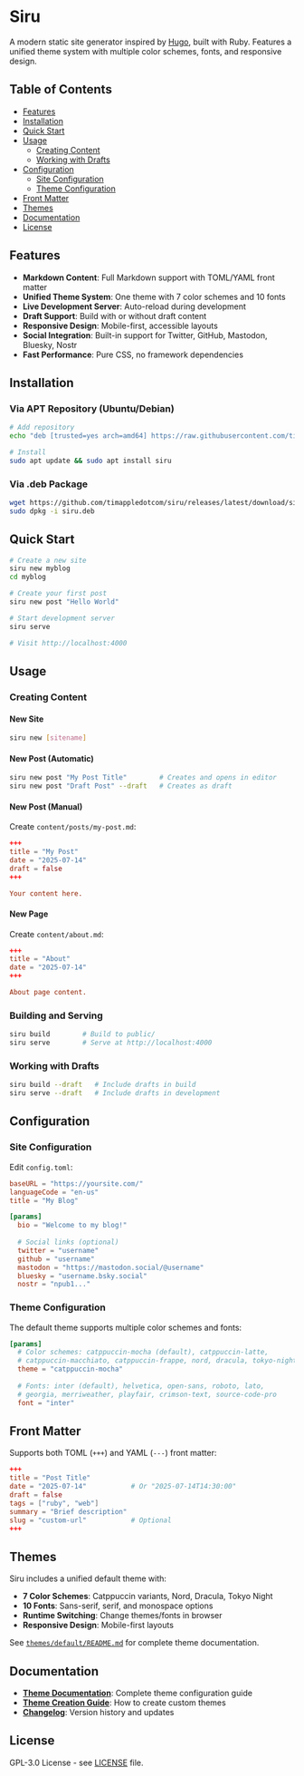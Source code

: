 # Siru

A modern static site generator inspired by [Hugo](https://gohugo.io/), built with Ruby. Features a unified theme system with multiple color schemes, fonts, and responsive design.

## Table of Contents

- [Features](#features)
- [Installation](#installation)
- [Quick Start](#quick-start)
- [Usage](#usage)
  - [Creating Content](#creating-content)
  - [Working with Drafts](#working-with-drafts)
- [Configuration](#configuration)
  - [Site Configuration](#site-configuration)
  - [Theme Configuration](#theme-configuration)
- [Front Matter](#front-matter)
- [Themes](#themes)
- [Documentation](#documentation)
- [License](#license)

## Features

- **Markdown Content**: Full Markdown support with TOML/YAML front matter
- **Unified Theme System**: One theme with 7 color schemes and 10 fonts
- **Live Development Server**: Auto-reload during development
- **Draft Support**: Build with or without draft content
- **Responsive Design**: Mobile-first, accessible layouts
- **Social Integration**: Built-in support for Twitter, GitHub, Mastodon, Bluesky, Nostr
- **Fast Performance**: Pure CSS, no framework dependencies

## Installation

### Via APT Repository (Ubuntu/Debian)

```bash
# Add repository
echo "deb [trusted=yes arch=amd64] https://raw.githubusercontent.com/timappledotcom/siru-apt-repo/main/ stable main" | sudo tee /etc/apt/sources.list.d/siru.list

# Install
sudo apt update && sudo apt install siru
```

### Via .deb Package

```bash
wget https://github.com/timappledotcom/siru/releases/latest/download/siru.deb
sudo dpkg -i siru.deb
```

## Quick Start

```bash
# Create a new site
siru new myblog
cd myblog

# Create your first post
siru new post "Hello World"

# Start development server
siru serve

# Visit http://localhost:4000
```

## Usage

### Creating Content

#### New Site
```bash
siru new [sitename]
```

#### New Post (Automatic)
```bash
siru new post "My Post Title"        # Creates and opens in editor
siru new post "Draft Post" --draft   # Creates as draft
```

#### New Post (Manual)
Create `content/posts/my-post.md`:
```toml
+++
title = "My Post"
date = "2025-07-14"
draft = false
+++

Your content here.
```

#### New Page
Create `content/about.md`:
```toml
+++
title = "About"
date = "2025-07-14"
+++

About page content.
```

### Building and Serving

```bash
siru build        # Build to public/
siru serve        # Serve at http://localhost:4000
```

### Working with Drafts

```bash
siru build --draft   # Include drafts in build
siru serve --draft   # Include drafts in development
```

## Configuration

### Site Configuration

Edit `config.toml`:

```toml
baseURL = "https://yoursite.com/"
languageCode = "en-us"
title = "My Blog"

[params]
  bio = "Welcome to my blog!"
  
  # Social links (optional)
  twitter = "username"
  github = "username"
  mastodon = "https://mastodon.social/@username"
  bluesky = "username.bsky.social"
  nostr = "npub1..."
```

### Theme Configuration

The default theme supports multiple color schemes and fonts:

```toml
[params]
  # Color schemes: catppuccin-mocha (default), catppuccin-latte, 
  # catppuccin-macchiato, catppuccin-frappe, nord, dracula, tokyo-night
  theme = "catppuccin-mocha"
  
  # Fonts: inter (default), helvetica, open-sans, roboto, lato,
  # georgia, merriweather, playfair, crimson-text, source-code-pro
  font = "inter"
```

## Front Matter

Supports both TOML (`+++`) and YAML (`---`) front matter:

```toml
+++
title = "Post Title"
date = "2025-07-14"           # Or "2025-07-14T14:30:00"
draft = false
tags = ["ruby", "web"]
summary = "Brief description"
slug = "custom-url"           # Optional
+++
```

## Themes

Siru includes a unified default theme with:
- **7 Color Schemes**: Catppuccin variants, Nord, Dracula, Tokyo Night
- **10 Fonts**: Sans-serif, serif, and monospace options
- **Runtime Switching**: Change themes/fonts in browser
- **Responsive Design**: Mobile-first layouts

See [`themes/default/README.md`](themes/default/README.md) for complete theme documentation.

## Documentation

- **[Theme Documentation](themes/default/README.md)**: Complete theme configuration guide
- **[Theme Creation Guide](THEME_CREATION.md)**: How to create custom themes
- **[Changelog](CHANGELOG.md)**: Version history and updates

## License

GPL-3.0 License - see [LICENSE](LICENSE) file.
